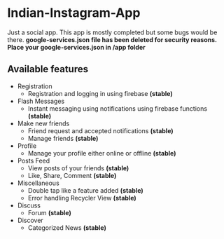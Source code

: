 # Indian-Instagram-App

Just a social app. This app is mostly completed but some bugs would be there.
**google-services.json file has been deleted for security reasons. Place your google-services.json in /app folder**


## Available features

* Registration
  - Registration and logging in using firebase **(stable)**
* Flash Messages
  - Instant messaging using notifications using firebase functions **(stable)**
* Make new friends
  - Friend request and accepted notifications **(stable)**
  - Manage friends **(stable)**
* Profile
  - Manage your profile either online or offline **(stable)**
* Posts Feed
  - View posts of your friends **(stable)**
  - Like, Share, Comment **(stable)**
* Miscellaneous
  - Double tap like a feature added **(stable)**
  - Error handling Recycler View **(stable)**
* Discuss
  - Forum **(stable)**
* Discover
  - Categorized News **(stable)**
